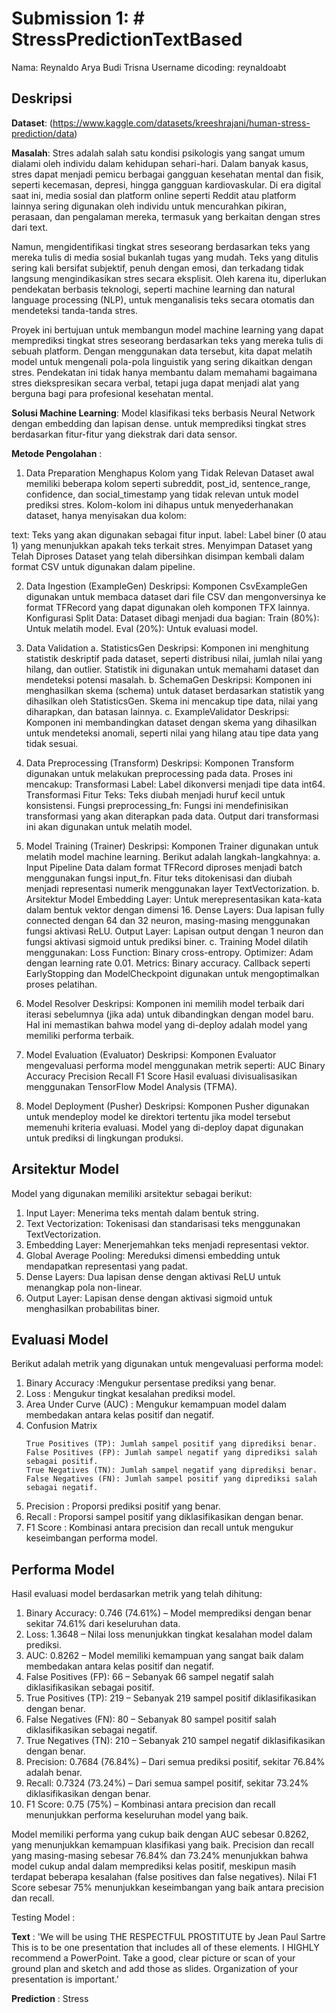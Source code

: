 # Submission 1: # StressPredictionTextBased
Nama: Reynaldo Arya Budi Trisna
Username dicoding: reynaldoabt

## Deskripsi
**Dataset**: (https://www.kaggle.com/datasets/kreeshrajani/human-stress-prediction/data)

**Masalah**: Stres adalah salah satu kondisi psikologis yang sangat umum dialami oleh individu dalam kehidupan sehari-hari. Dalam banyak kasus, stres dapat menjadi pemicu berbagai gangguan kesehatan mental dan fisik, seperti kecemasan, depresi, hingga gangguan kardiovaskular. Di era digital saat ini, media sosial dan platform online seperti Reddit atau platform lainnya sering digunakan oleh individu untuk mencurahkan pikiran, perasaan, dan pengalaman mereka, termasuk yang berkaitan dengan stres dari text.

Namun, mengidentifikasi tingkat stres seseorang berdasarkan teks yang mereka tulis di media sosial bukanlah tugas yang mudah. Teks yang ditulis sering kali bersifat subjektif, penuh dengan emosi, dan terkadang tidak langsung mengindikasikan stres secara eksplisit. Oleh karena itu, diperlukan pendekatan berbasis teknologi, seperti machine learning dan natural language processing (NLP), untuk menganalisis teks secara otomatis dan mendeteksi tanda-tanda stres.

Proyek ini bertujuan untuk membangun model machine learning yang dapat memprediksi tingkat stres seseorang berdasarkan teks yang mereka tulis di sebuah platform. Dengan menggunakan data tersebut, kita dapat melatih model untuk mengenali pola-pola linguistik yang sering dikaitkan dengan stres. Pendekatan ini tidak hanya membantu dalam memahami bagaimana stres diekspresikan secara verbal, tetapi juga dapat menjadi alat yang berguna bagi para profesional kesehatan mental.

**Solusi Machine Learning**: Model klasifikasi teks berbasis Neural Network dengan embedding dan lapisan dense.  untuk memprediksi tingkat stres berdasarkan fitur-fitur yang diekstrak dari data sensor.

**Metode Pengolahan** : 
1. Data Preparation
Menghapus Kolom yang Tidak Relevan
Dataset awal memiliki beberapa kolom seperti subreddit, post_id, sentence_range, confidence, dan social_timestamp yang tidak relevan untuk model prediksi stres. Kolom-kolom ini dihapus untuk menyederhanakan dataset, hanya menyisakan dua kolom:

text: Teks yang akan digunakan sebagai fitur input.
label: Label biner (0 atau 1) yang menunjukkan apakah teks terkait stres.
Menyimpan Dataset yang Telah Diproses
Dataset yang telah dibersihkan disimpan kembali dalam format CSV untuk digunakan dalam pipeline.

2. Data Ingestion (ExampleGen)
Deskripsi:
Komponen CsvExampleGen digunakan untuk membaca dataset dari file CSV dan mengonversinya ke format TFRecord yang dapat digunakan oleh komponen TFX lainnya.
Konfigurasi Split Data:
Dataset dibagi menjadi dua bagian:
Train (80%): Untuk melatih model.
Eval (20%): Untuk evaluasi model.

3. Data Validation
a. StatisticsGen
Deskripsi:
Komponen ini menghitung statistik deskriptif pada dataset, seperti distribusi nilai, jumlah nilai yang hilang, dan outlier. Statistik ini digunakan untuk memahami dataset dan mendeteksi potensi masalah.
b. SchemaGen
Deskripsi:
Komponen ini menghasilkan skema (schema) untuk dataset berdasarkan statistik yang dihasilkan oleh StatisticsGen. Skema ini mencakup tipe data, nilai yang diharapkan, dan batasan lainnya.
c. ExampleValidator
Deskripsi:
Komponen ini membandingkan dataset dengan skema yang dihasilkan untuk mendeteksi anomali, seperti nilai yang hilang atau tipe data yang tidak sesuai.

4. Data Preprocessing (Transform)
Deskripsi:
Komponen Transform digunakan untuk melakukan preprocessing pada data. Proses ini mencakup:
Transformasi Label: Label dikonversi menjadi tipe data int64.
Transformasi Fitur Teks: Teks diubah menjadi huruf kecil untuk konsistensi.
Fungsi preprocessing_fn:
Fungsi ini mendefinisikan transformasi yang akan diterapkan pada data. Output dari transformasi ini akan digunakan untuk melatih model.

5. Model Training (Trainer)
Deskripsi:
Komponen Trainer digunakan untuk melatih model machine learning. Berikut adalah langkah-langkahnya:
a. Input Pipeline
Data dalam format TFRecord diproses menjadi batch menggunakan fungsi input_fn.
Fitur teks ditokenisasi dan diubah menjadi representasi numerik menggunakan layer TextVectorization.
b. Arsitektur Model
Embedding Layer: Untuk merepresentasikan kata-kata dalam bentuk vektor dengan dimensi 16.
Dense Layers: Dua lapisan fully connected dengan 64 dan 32 neuron, masing-masing menggunakan fungsi aktivasi ReLU.
Output Layer: Lapisan output dengan 1 neuron dan fungsi aktivasi sigmoid untuk prediksi biner.
c. Training
Model dilatih menggunakan:
Loss Function: Binary cross-entropy.
Optimizer: Adam dengan learning rate 0.01.
Metrics: Binary accuracy.
Callback seperti EarlyStopping dan ModelCheckpoint digunakan untuk mengoptimalkan proses pelatihan.

6. Model Resolver
Deskripsi:
Komponen ini memilih model terbaik dari iterasi sebelumnya (jika ada) untuk dibandingkan dengan model baru. Hal ini memastikan bahwa model yang di-deploy adalah model yang memiliki performa terbaik.

7. Model Evaluation (Evaluator)
Deskripsi:
Komponen Evaluator mengevaluasi performa model menggunakan metrik seperti:
AUC
Binary Accuracy
Precision
Recall
F1 Score
Hasil evaluasi divisualisasikan menggunakan TensorFlow Model Analysis (TFMA).

9. Model Deployment (Pusher)
Deskripsi:
Komponen Pusher digunakan untuk mendeploy model ke direktori tertentu jika model tersebut memenuhi kriteria evaluasi. Model yang di-deploy dapat digunakan untuk prediksi di lingkungan produksi.

## Arsitektur Model 
Model yang digunakan memiliki arsitektur sebagai berikut:

1. Input Layer: Menerima teks mentah dalam bentuk string.
2. Text Vectorization: Tokenisasi dan standarisasi teks menggunakan TextVectorization.
3. Embedding Layer: Menerjemahkan teks menjadi representasi vektor.
4. Global Average Pooling: Mereduksi dimensi embedding untuk mendapatkan representasi yang padat.
5. Dense Layers: Dua lapisan dense dengan aktivasi ReLU untuk menangkap pola non-linear.
6. Output Layer: Lapisan dense dengan aktivasi sigmoid untuk menghasilkan probabilitas biner.

## Evaluasi Model 
Berikut adalah metrik yang digunakan untuk mengevaluasi performa model:

1. Binary Accuracy :Mengukur persentase prediksi yang benar.
2. Loss : Mengukur tingkat kesalahan prediksi model.
3. Area Under Curve (AUC) : Mengukur kemampuan model dalam membedakan antara kelas positif dan negatif.
4. Confusion Matrix
   ```
   True Positives (TP): Jumlah sampel positif yang diprediksi benar.
   False Positives (FP): Jumlah sampel negatif yang diprediksi salah sebagai positif.
   True Negatives (TN): Jumlah sampel negatif yang diprediksi benar.
   False Negatives (FN): Jumlah sampel positif yang diprediksi salah sebagai negatif.
   ```
6. Precision : Proporsi prediksi positif yang benar.
7. Recall : Proporsi sampel positif yang diklasifikasikan dengan benar.
8. F1 Score : Kombinasi antara precision dan recall untuk mengukur keseimbangan performa model.

## Performa Model 
Hasil evaluasi model berdasarkan metrik yang telah dihitung:

1. Binary Accuracy: 0.746 (74.61%) – Model memprediksi dengan benar sekitar 74.61% dari keseluruhan data.
2. Loss: 1.3648 – Nilai loss menunjukkan tingkat kesalahan model dalam prediksi.
3. AUC: 0.8262 – Model memiliki kemampuan yang sangat baik dalam membedakan antara kelas positif dan negatif.
4. False Positives (FP): 66 – Sebanyak 66 sampel negatif salah diklasifikasikan sebagai positif.
5. True Positives (TP): 219 – Sebanyak 219 sampel positif diklasifikasikan dengan benar.
6. False Negatives (FN): 80 – Sebanyak 80 sampel positif salah diklasifikasikan sebagai negatif.
7. True Negatives (TN): 210 – Sebanyak 210 sampel negatif diklasifikasikan dengan benar.
8. Precision: 0.7684 (76.84%) – Dari semua prediksi positif, sekitar 76.84% adalah benar.
9. Recall: 0.7324 (73.24%) – Dari semua sampel positif, sekitar 73.24% diklasifikasikan dengan benar.
10. F1 Score: 0.75 (75%) – Kombinasi antara precision dan recall menunjukkan performa keseluruhan model yang baik.

Model memiliki performa yang cukup baik dengan AUC sebesar 0.8262, yang menunjukkan kemampuan klasifikasi yang baik. Precision dan recall yang masing-masing sebesar 76.84% dan 73.24% menunjukkan bahwa model cukup andal dalam memprediksi kelas positif, meskipun masih terdapat beberapa kesalahan (false positives dan false negatives). Nilai F1 Score sebesar 75% menunjukkan keseimbangan yang baik antara precision dan recall.

Testing Model : 

**Text** : 'We will be using THE RESPECTFUL PROSTITUTE by Jean Paul Sartre This is to be one presentation that includes all of these elements. I HIGHLY recommend a PowerPoint. Take a good, clear picture or scan of your ground plan and sketch and add those as slides. Organization of your presentation is important.'

**Prediction** : Stress

